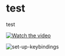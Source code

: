 # test
test


[![Watch the video](https://i.imgur.com/vKb2F1B.png)](https://youtu.be/vt5fpE0bzSY)



![set-up-keybindings](https://user-images.githubusercontent.com/37133629/110074512-4cc16b00-7dbc-11eb-8d1a-30791f7eb21e.gif)
